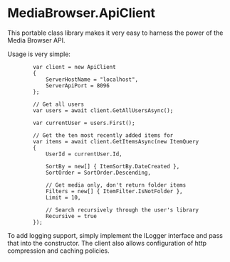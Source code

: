 MediaBrowser.ApiClient
======================

This portable class library makes it very easy to harness the power of the Media Browser API.

Usage is very simple:

            var client = new ApiClient
            {
                ServerHostName = "localhost",
                ServerApiPort = 8096
            };

            // Get all users
            var users = await client.GetAllUsersAsync();

            var currentUser = users.First();

            // Get the ten most recently added items for
            var items = await client.GetItemsAsync(new ItemQuery
            {
                UserId = currentUser.Id,

                SortBy = new[] { ItemSortBy.DateCreated },
                SortOrder = SortOrder.Descending,

                // Get media only, don't return folder items
                Filters = new[] { ItemFilter.IsNotFolder },
                Limit = 10,

                // Search recursively through the user's library
                Recursive = true
            });

To add logging support, simply implement the ILogger interface and pass that into the constructor. The client also allows configuration of http compression and caching policies.